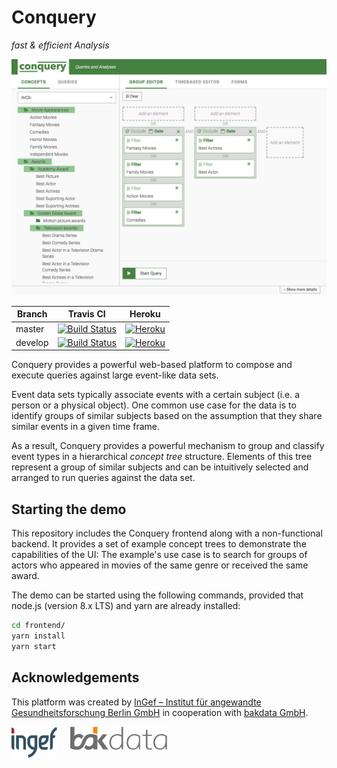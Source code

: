# Conquery
*fast & efficient Analysis*

![conquery Screenshot](images/screenshot.png)

Branch | Travis CI  | Heroku
------ | ---------- | ------
master  | [![Build Status](https://travis-ci.org/bakdata/conquery.svg?branch=master)](https://travis-ci.org/bakdata/conquery) | [![Heroku](https://heroku-badge.herokuapp.com/?app=conquery&svg=1)](https://conquery.herokuapp.com/) | 
develop  | [![Build Status](https://travis-ci.org/bakdata/conquery.svg?branch=develop)](https://travis-ci.org/bakdata/conquery) | [![Heroku](https://heroku-badge.herokuapp.com/?app=conquery-dev&svg=1)](https://conquery-dev.herokuapp.com/) |

Conquery provides a powerful web-based platform to compose and execute queries against large event-like data sets.

Event data sets typically associate events with a certain subject (i.e. a person or a physical object). One common use case for the data is to identify groups of similar subjects based on the assumption that they share similar events in a given time frame.

As a result, Conquery provides a powerful mechanism to group and classify event types in a hierarchical *concept tree* structure. Elements of this tree represent a group of similar subjects and can be intuitively selected and arranged to run queries against the data set.

## Starting the demo

This repository includes the Conquery frontend along with a non-functional backend. It provides a set of example concept trees to demonstrate the capabilities of the UI: The example's use case is to search for groups of actors who appeared in movies of the same genre or received the same award.

The demo can be started using the following commands, provided that node.js (version 8.x LTS) and yarn are already installed:

```sh
cd frontend/
yarn install
yarn start
```

## Acknowledgements

This platform was created by [InGef – Institut für angewandte Gesundheitsforschung Berlin GmbH](http://www.ingef.de/) in cooperation with [bakdata GmbH](http://www.bakdata.com).

[<img alt="InGef – Institut für angewandte Gesundheitsforschung Berlin GmbH" src="images/ingef_logo.svg" height=50 align="top">](http://www.ingef.de/)
&emsp;
[<img alt="bakdata GmbH" src="images/bakdata_logo.svg" height=37 align="top">](http://www.bakdata.com)
